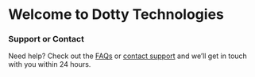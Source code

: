 # Welcome to Dotty Technologies

### Support or Contact

Need help? Check out the [FAQs](faqs.md) or [contact support](mailto:support@dottytech.com) and we’ll get in touch with you within 24 hours.
